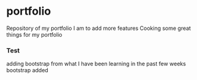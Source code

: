 # portfolio
Repository of my portfolio
I am to add more features
Cooking some great things for my portfolio
### Test
adding bootstrap from what I have been learning in the past few weeks
bootstrap added
